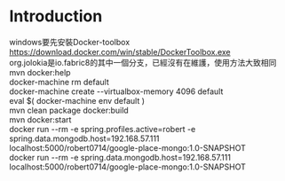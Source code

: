 # Introduction
windows要先安裝Docker-toolbox <br/>
https://download.docker.com/win/stable/DockerToolbox.exe<br/>
org.jolokia是io.fabric8的其中一個分支，已經沒有在維護，使用方法大致相同
mvn docker:help <br/>
docker-machine rm default <br/>
docker-machine create  --virtualbox-memory 4096 default <br/>
eval $( docker-machine env  default ) <br/>
mvn clean package docker:build <br/>
mvn docker:start <br/>
docker run  --rm   -e spring.profiles.active=robert -e spring.data.mongodb.host=192.168.57.111  localhost:5000/robert0714/google-place-mongo:1.0-SNAPSHOT<br/>
docker run  --rm    -e spring.data.mongodb.host=192.168.57.111  localhost:5000/robert0714/google-place-mongo:1.0-SNAPSHOT<br/>